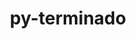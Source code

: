 ---
title: "py-terminado"
layout: cache
categories: [package, develop-2024-02-11]
meta: {"versions": ["0.17.1"], "compilers": ["gcc@=11.1.0", "gcc@=11.4.0", "gcc@=9.4.0", "oneapi@=2024.0.0"], "oss": ["ubuntu20.04", "ubuntu22.04"], "platforms": ["linux"], "targets": ["neoverse_v1", "neoverse_v2", "ppc64le", "x86_64_v3"], "stacks": ["data-vis-sdk", "e4s", "e4s-neoverse-v2", "e4s-neoverse_v1", "e4s-oneapi", "e4s-power", "root"], "num_specs": 13, "num_specs_by_stack": {"root": 13, "e4s-neoverse_v1": 2, "e4s-power": 2, "data-vis-sdk": 2, "e4s": 3, "e4s-neoverse-v2": 2, "e4s-oneapi": 2}}
spec_details: [{"hash": "5ivwsjf7mj7jvd322uemdadtt35wxggh", "compiler": "gcc@=11.4.0", "versions": ["0.17.1"], "os": "ubuntu20.04", "platform": "linux", "target": "neoverse_v1", "variants": ["build_system=python_pip"], "stacks": ["root", "e4s-neoverse_v1"], "size": "-", "tarball": "https://binaries.spack.io/develop-2024-02-11/build_cache/linux-ubuntu20.04-neoverse_v1/gcc-11.4.0/py-terminado-0.17.1/linux-ubuntu20.04-neoverse_v1-gcc-11.4.0-py-terminado-0.17.1-5ivwsjf7mj7jvd322uemdadtt35wxggh.spack"}, {"hash": "4byt4dmm3osuydci64rc7nr6uvkv4uj5", "compiler": "gcc@=11.4.0", "versions": ["0.17.1"], "os": "ubuntu20.04", "platform": "linux", "target": "neoverse_v1", "variants": ["build_system=python_pip"], "stacks": ["root", "e4s-neoverse_v1"], "size": "-", "tarball": "https://binaries.spack.io/develop-2024-02-11/build_cache/linux-ubuntu20.04-neoverse_v1/gcc-11.4.0/py-terminado-0.17.1/linux-ubuntu20.04-neoverse_v1-gcc-11.4.0-py-terminado-0.17.1-4byt4dmm3osuydci64rc7nr6uvkv4uj5.spack"}, {"hash": "kjytd7iwa7at4aus45g6pewygz4fjorj", "compiler": "gcc@=9.4.0", "versions": ["0.17.1"], "os": "ubuntu20.04", "platform": "linux", "target": "ppc64le", "variants": ["build_system=python_pip"], "stacks": ["root", "e4s-power"], "size": "-", "tarball": "https://binaries.spack.io/develop-2024-02-11/build_cache/linux-ubuntu20.04-ppc64le/gcc-9.4.0/py-terminado-0.17.1/linux-ubuntu20.04-ppc64le-gcc-9.4.0-py-terminado-0.17.1-kjytd7iwa7at4aus45g6pewygz4fjorj.spack"}, {"hash": "ajtk3drxjj3h3zbhtiomiklgyawy6lbx", "compiler": "gcc@=9.4.0", "versions": ["0.17.1"], "os": "ubuntu20.04", "platform": "linux", "target": "ppc64le", "variants": ["build_system=python_pip"], "stacks": ["root", "e4s-power"], "size": "-", "tarball": "https://binaries.spack.io/develop-2024-02-11/build_cache/linux-ubuntu20.04-ppc64le/gcc-9.4.0/py-terminado-0.17.1/linux-ubuntu20.04-ppc64le-gcc-9.4.0-py-terminado-0.17.1-ajtk3drxjj3h3zbhtiomiklgyawy6lbx.spack"}, {"hash": "cdxtc6mlahqfdluvrso3auio353nq355", "compiler": "gcc@=11.1.0", "versions": ["0.17.1"], "os": "ubuntu20.04", "platform": "linux", "target": "x86_64_v3", "variants": ["build_system=python_pip"], "stacks": ["root", "data-vis-sdk"], "size": "-", "tarball": "https://binaries.spack.io/develop-2024-02-11/build_cache/linux-ubuntu20.04-x86_64_v3/gcc-11.1.0/py-terminado-0.17.1/linux-ubuntu20.04-x86_64_v3-gcc-11.1.0-py-terminado-0.17.1-cdxtc6mlahqfdluvrso3auio353nq355.spack"}, {"hash": "m2hh6nqppehseymxidy5yx5474j2vogf", "compiler": "gcc@=11.1.0", "versions": ["0.17.1"], "os": "ubuntu20.04", "platform": "linux", "target": "x86_64_v3", "variants": ["build_system=python_pip"], "stacks": ["root", "data-vis-sdk"], "size": "-", "tarball": "https://binaries.spack.io/develop-2024-02-11/build_cache/linux-ubuntu20.04-x86_64_v3/gcc-11.1.0/py-terminado-0.17.1/linux-ubuntu20.04-x86_64_v3-gcc-11.1.0-py-terminado-0.17.1-m2hh6nqppehseymxidy5yx5474j2vogf.spack"}, {"hash": "idxb5rtoyqq62weaymi2cnkmjxxxy7oh", "compiler": "gcc@=11.4.0", "versions": ["0.17.1"], "os": "ubuntu20.04", "platform": "linux", "target": "x86_64_v3", "variants": ["build_system=python_pip"], "stacks": ["root", "e4s"], "size": "-", "tarball": "https://binaries.spack.io/develop-2024-02-11/build_cache/linux-ubuntu20.04-x86_64_v3/gcc-11.4.0/py-terminado-0.17.1/linux-ubuntu20.04-x86_64_v3-gcc-11.4.0-py-terminado-0.17.1-idxb5rtoyqq62weaymi2cnkmjxxxy7oh.spack"}, {"hash": "anjvxyhlkkyhbigr7afi2x2ctzotcsgv", "compiler": "gcc@=11.4.0", "versions": ["0.17.1"], "os": "ubuntu20.04", "platform": "linux", "target": "x86_64_v3", "variants": ["build_system=python_pip"], "stacks": ["root", "e4s"], "size": "-", "tarball": "https://binaries.spack.io/develop-2024-02-11/build_cache/linux-ubuntu20.04-x86_64_v3/gcc-11.4.0/py-terminado-0.17.1/linux-ubuntu20.04-x86_64_v3-gcc-11.4.0-py-terminado-0.17.1-anjvxyhlkkyhbigr7afi2x2ctzotcsgv.spack"}, {"hash": "uepxmy6pxxpy6cmb5fcu7y5ad3p6xfgk", "compiler": "gcc@=11.4.0", "versions": ["0.17.1"], "os": "ubuntu20.04", "platform": "linux", "target": "x86_64_v3", "variants": ["build_system=python_pip"], "stacks": ["root", "e4s"], "size": "-", "tarball": "https://binaries.spack.io/develop-2024-02-11/build_cache/linux-ubuntu20.04-x86_64_v3/gcc-11.4.0/py-terminado-0.17.1/linux-ubuntu20.04-x86_64_v3-gcc-11.4.0-py-terminado-0.17.1-uepxmy6pxxpy6cmb5fcu7y5ad3p6xfgk.spack"}, {"hash": "pmoof2wdnnrdxrwurhg7tb7gnhxs3tbg", "compiler": "gcc@=11.4.0", "versions": ["0.17.1"], "os": "ubuntu22.04", "platform": "linux", "target": "neoverse_v2", "variants": ["build_system=python_pip"], "stacks": ["e4s-neoverse-v2", "root"], "size": "-", "tarball": "https://binaries.spack.io/develop-2024-02-11/build_cache/linux-ubuntu22.04-neoverse_v2/gcc-11.4.0/py-terminado-0.17.1/linux-ubuntu22.04-neoverse_v2-gcc-11.4.0-py-terminado-0.17.1-pmoof2wdnnrdxrwurhg7tb7gnhxs3tbg.spack"}, {"hash": "o5frjjzzq5gubtymridconvdw5jwlmcn", "compiler": "gcc@=11.4.0", "versions": ["0.17.1"], "os": "ubuntu22.04", "platform": "linux", "target": "neoverse_v2", "variants": ["build_system=python_pip"], "stacks": ["e4s-neoverse-v2", "root"], "size": "-", "tarball": "https://binaries.spack.io/develop-2024-02-11/build_cache/linux-ubuntu22.04-neoverse_v2/gcc-11.4.0/py-terminado-0.17.1/linux-ubuntu22.04-neoverse_v2-gcc-11.4.0-py-terminado-0.17.1-o5frjjzzq5gubtymridconvdw5jwlmcn.spack"}, {"hash": "z7rvfauudbruefgo6wpe26voog2wzqbz", "compiler": "oneapi@=2024.0.0", "versions": ["0.17.1"], "os": "ubuntu22.04", "platform": "linux", "target": "x86_64_v3", "variants": ["build_system=python_pip"], "stacks": ["e4s-oneapi", "root"], "size": "-", "tarball": "https://binaries.spack.io/develop-2024-02-11/build_cache/linux-ubuntu22.04-x86_64_v3/oneapi-2024.0.0/py-terminado-0.17.1/linux-ubuntu22.04-x86_64_v3-oneapi-2024.0.0-py-terminado-0.17.1-z7rvfauudbruefgo6wpe26voog2wzqbz.spack"}, {"hash": "x7uhhtddv6n6wr2yogcuzkoog3v5st6h", "compiler": "oneapi@=2024.0.0", "versions": ["0.17.1"], "os": "ubuntu22.04", "platform": "linux", "target": "x86_64_v3", "variants": ["build_system=python_pip"], "stacks": ["e4s-oneapi", "root"], "size": "-", "tarball": "https://binaries.spack.io/develop-2024-02-11/build_cache/linux-ubuntu22.04-x86_64_v3/oneapi-2024.0.0/py-terminado-0.17.1/linux-ubuntu22.04-x86_64_v3-oneapi-2024.0.0-py-terminado-0.17.1-x7uhhtddv6n6wr2yogcuzkoog3v5st6h.spack"}]
---